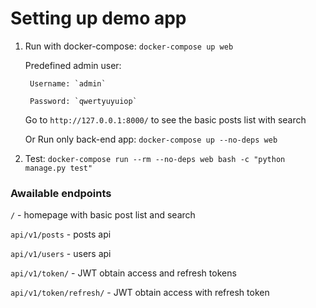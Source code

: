 # Setting up demo app

1. 
    Run with docker-compose: `docker-compose up web`

    Predefined admin user:

        Username: `admin`

        Password: `qwertyuyuiop`

    Go to `http://127.0.0.1:8000/` to see the basic posts list with search

    Or 
    Run only back-end app: `docker-compose up --no-deps web`

2.
    Test: `docker-compose run --rm --no-deps web bash -c "python manage.py test"`


### Awailable endpoints

`/` - homepage with basic post list and search

`api/v1/posts` - posts api

`api/v1/users` - users api

`api/v1/token/` - JWT obtain access and refresh tokens 

`api/v1/token/refresh/` - JWT obtain access with refresh token